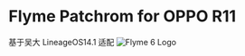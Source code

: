 # Flyme Patchrom for OPPO R11
基于吴大 LineageOS14.1 适配
![Flyme 6 Logo](https://raw.githubusercontent.com/NESPTechnology/FlymeOS_devices_P8Lite/android-6.0/images/flyme.png)

